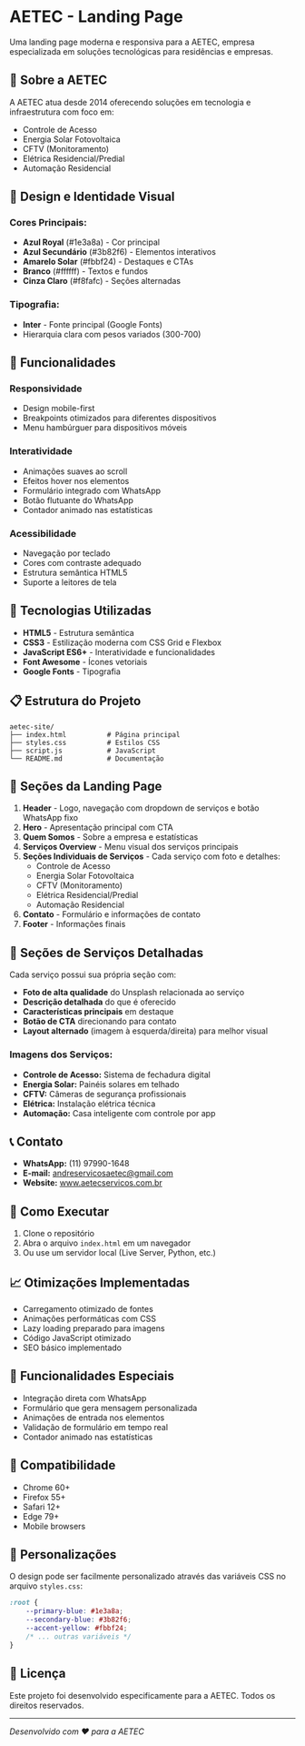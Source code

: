 # AETEC - Landing Page

Uma landing page moderna e responsiva para a AETEC, empresa especializada em soluções tecnológicas para residências e empresas.

## 🏢 Sobre a AETEC

A AETEC atua desde 2014 oferecendo soluções em tecnologia e infraestrutura com foco em:
- Controle de Acesso
- Energia Solar Fotovoltaica
- CFTV (Monitoramento)
- Elétrica Residencial/Predial
- Automação Residencial

## 🎨 Design e Identidade Visual

### Cores Principais:
- **Azul Royal** (#1e3a8a) - Cor principal
- **Azul Secundário** (#3b82f6) - Elementos interativos
- **Amarelo Solar** (#fbbf24) - Destaques e CTAs
- **Branco** (#ffffff) - Textos e fundos
- **Cinza Claro** (#f8fafc) - Seções alternadas

### Tipografia:
- **Inter** - Fonte principal (Google Fonts)
- Hierarquia clara com pesos variados (300-700)

## 📱 Funcionalidades

### Responsividade
- Design mobile-first
- Breakpoints otimizados para diferentes dispositivos
- Menu hambúrguer para dispositivos móveis

### Interatividade
- Animações suaves ao scroll
- Efeitos hover nos elementos
- Formulário integrado com WhatsApp
- Botão flutuante do WhatsApp
- Contador animado nas estatísticas

### Acessibilidade
- Navegação por teclado
- Cores com contraste adequado
- Estrutura semântica HTML5
- Suporte a leitores de tela

## 🚀 Tecnologias Utilizadas

- **HTML5** - Estrutura semântica
- **CSS3** - Estilização moderna com CSS Grid e Flexbox
- **JavaScript ES6+** - Interatividade e funcionalidades
- **Font Awesome** - Ícones vetoriais
- **Google Fonts** - Tipografia

## 📋 Estrutura do Projeto

```
aetec-site/
├── index.html          # Página principal
├── styles.css          # Estilos CSS
├── script.js           # JavaScript
└── README.md           # Documentação
```

## 🎯 Seções da Landing Page

1. **Header** - Logo, navegação com dropdown de serviços e botão WhatsApp fixo
2. **Hero** - Apresentação principal com CTA
3. **Quem Somos** - Sobre a empresa e estatísticas
4. **Serviços Overview** - Menu visual dos serviços principais
5. **Seções Individuais de Serviços** - Cada serviço com foto e detalhes:
   - Controle de Acesso
   - Energia Solar Fotovoltaica
   - CFTV (Monitoramento)
   - Elétrica Residencial/Predial
   - Automação Residencial
6. **Contato** - Formulário e informações de contato
7. **Footer** - Informações finais

## 🎨 Seções de Serviços Detalhadas

Cada serviço possui sua própria seção com:
- **Foto de alta qualidade** do Unsplash relacionada ao serviço
- **Descrição detalhada** do que é oferecido
- **Características principais** em destaque
- **Botão de CTA** direcionando para contato
- **Layout alternado** (imagem à esquerda/direita) para melhor visual

### Imagens dos Serviços:
- **Controle de Acesso:** Sistema de fechadura digital
- **Energia Solar:** Painéis solares em telhado
- **CFTV:** Câmeras de segurança profissionais
- **Elétrica:** Instalação elétrica técnica
- **Automação:** Casa inteligente com controle por app

## 📞 Contato

- **WhatsApp:** (11) 97990-1648
- **E-mail:** andreservicosaetec@gmail.com
- **Website:** www.aetecservicos.com.br

## 🔧 Como Executar

1. Clone o repositório
2. Abra o arquivo `index.html` em um navegador
3. Ou use um servidor local (Live Server, Python, etc.)

## 📈 Otimizações Implementadas

- Carregamento otimizado de fontes
- Animações performáticas com CSS
- Lazy loading preparado para imagens
- Código JavaScript otimizado
- SEO básico implementado

## 🌟 Funcionalidades Especiais

- Integração direta com WhatsApp
- Formulário que gera mensagem personalizada
- Animações de entrada nos elementos
- Validação de formulário em tempo real
- Contador animado nas estatísticas

## 📱 Compatibilidade

- Chrome 60+
- Firefox 55+
- Safari 12+
- Edge 79+
- Mobile browsers

## 🎨 Personalizações

O design pode ser facilmente personalizado através das variáveis CSS no arquivo `styles.css`:

```css
:root {
    --primary-blue: #1e3a8a;
    --secondary-blue: #3b82f6;
    --accent-yellow: #fbbf24;
    /* ... outras variáveis */
}
```

## 📄 Licença

Este projeto foi desenvolvido especificamente para a AETEC. Todos os direitos reservados.

---

*Desenvolvido com ❤️ para a AETEC*